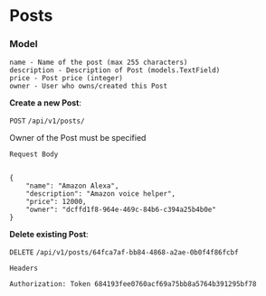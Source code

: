 # Posts

### Model
    name - Name of the post (max 255 characters)
    description - Description of Post (models.TextField)
    price - Post price (integer)
    owner - User who owns/created this Post

**Create a new Post**:

`POST` `/api/v1/posts/`

Owner of the Post must be specified

`Request Body`
```

{
    "name": "Amazon Alexa",
    "description": "Amazon voice helper",
    "price": 12000,
    "owner": "dcffd1f8-964e-469c-84b6-c394a25b4b0e"
}
```

**Delete existing Post**:

`DELETE` `/api/v1/posts/64fca7af-bb84-4868-a2ae-0b0f4f86fcbf`

`Headers`
```
Authorization: Token 684193fee0760acf69a75bb8a5764b391295bf78
```



